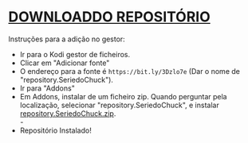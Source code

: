 # <a href="repository.SeriedoChuck.zip">DOWNLOADDO REPOSITÓRIO</a>

Instruções para a adição no gestor:


<p align="left">
  <ul>
    <li>Ir para o Kodi gestor de ficheiros.</li>
    <li>Clicar em "Adicionar fonte"</li>
    <li>O endereço para a fonte é <code>https://bit.ly/3Dzlo7e</code> (Dar o nome de "repository.SeriedoChuck").</li>
    <li>Ir para "Addons"</li>
    <li>Em Addons, instalar de um ficheiro zip. Quando perguntar pela localização, selecionar "repository.SeriedoChuck", e instalar <a href="repository.SeriedoChuck.zip">repository.SeriedoChuck.zip</a>.</li>
    -
    <li>Repositório Instalado!</li>
    
</ul>

                                      
                                       

</p>

